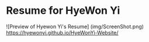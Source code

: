 # Resume for HyeWon Yi

![Preview of Hyewon Yi's Resume] (img/ScreenShot.png)
https://hyewonyi.github.io/HyeWonYi-Website/
